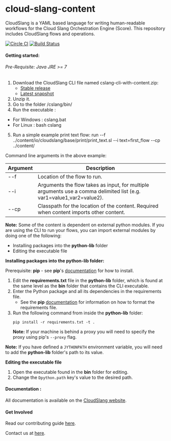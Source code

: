 cloud-slang-content
=============

CloudSlang is a YAML based language for writing human-readable workflows for the Cloud Slang Orchestration Engine (Score). This repository includes CloudSlang flows and operations.

[![Circle CI](https://circleci.com/gh/CloudSlang/cloud-slang-content/tree/master.svg?style=svg)](https://circleci.com/gh/CloudSlang/cloud-slang-content/tree/master)
[![Build Status](https://travis-ci.org/orius123/cloud-slang-content.svg?branch=master)](https://travis-ci.org/CloudSlang/cloud-slang-content)

#### Getting started:

###### Pre-Requisite: Java JRE >= 7

1. Download the CloudSlang CLI file named cslang-cli-with-content.zip:
    + [Stable release](http://www.cloudslang.io/download)
    + [Latest snapshot](https://github.com/CloudSlang/cloud-slang/releases/latest)
2. Unzip it.
3. Go to the folder /cslang/bin/
4. Run the executable :
  - For Windows : cslang.bat 
  - For Linux : bash cslang
5. Run a simple example print text flow: run --f ../content/io/cloudslang/base/print/print_text.sl --i text=first_flow --cp ../content/

Command line arguments in the above example:

Argument|Description
---|---
--f | Location of the flow to run.
--i | Arguments the flow takes as input, for multiple arguments use a comma delimited list (e.g. var1=value1,var2=value2).
--cp | Classpath for the location of the content. Required when content imports other content.


**Note:** Some of the content is dependent on external python modules. If you are using the CLI  to run your flows, you can import external modules by doing one of the following:

+ Installing packages into the **python-lib** folder
+ Editing the executable file

**Installing packages into the python-lib folder:**

Prerequisite: **pip** - see **pip**'s [documentation](https://pip.pypa.io/en/latest/installing.html) for how to install. 

1. Edit the **requirements.txt** file in the **python-lib** folder, which is found at the same level as the **bin** folder that contains the CLI executable. 
2. Enter the Python package and all its dependencies in the requirements file.
	+ See the **pip** [documentation](https://pip.pypa.io/en/latest/user_guide.html#requirements-files) for information on how to format the requirements file.
3.  Run the following command from inside the **python-lib** folder:
    ```
    pip install -r requirements.txt -t .
    ```
    **Note:** If your machine is behind a proxy you will need to specify the proxy using pip's `--proxy` flag.

**Note:** If you have defined a `JYTHONPATH` environment variable, you will need to add the **python-lib** folder's path to its value. 

**Editing the executable file**

1. Open the executable found in the **bin** folder for editing.
2. Change the `Dpython.path` key's value to the desired path.

#### Documentation :

All documentation is available on the [CloudSlang website](http://www.cloudslang.io/#/docs).

#### Get Involved

Read our contributing guide [here](CONTRIBUTING.md).

Contact us at [here](mailto:support@cloudslang.io).

